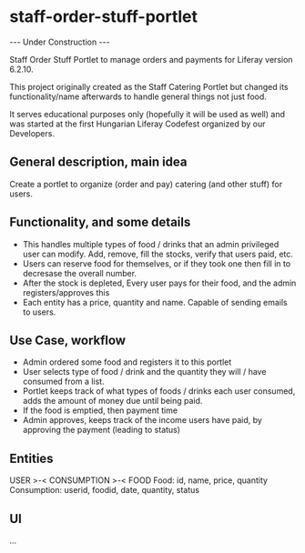 staff-order-stuff-portlet
=========================
--- Under Construction ---

Staff Order Stuff Portlet to manage orders and payments for Liferay version 6.2.10.

This project originally created as the Staff Catering Portlet but changed its functionality/name afterwards to handle general things not just food.

It serves educational purposes only (hopefully it will be used as well) and was started at the first Hungarian Liferay Codefest organized by our Developers.


## General description, main idea

Create a portlet to organize (order and pay) catering (and other stuff) for users. 


## Functionality, and some details

- This handles multiple types of food / drinks that an admin privileged user can modify. Add, remove, fill the stocks, verify that users paid, etc.
- Users can reserve food for themselves, or if they took one then fill in to decresase the overall number.
- After the stock is depleted, Every user pays for their food, and the admin registers/approves this
- Each entity has a price, quantity and name. Capable of sending emails to users.


## Use Case, workflow

- Admin ordered some food and registers it to this portlet
- User selects type of food / drink and the quantity they will / have consumed from a list.
- Portlet keeps track of what types of foods / drinks each user consumed, adds the amount of money due until being paid.
- If the food is emptied, then payment time
- Admin approves, keeps track of the income users have paid, by approving the payment (leading to status)


## Entities

USER >-< CONSUMPTION >-< FOOD
Food: id, name, price, quantity
Consumption: userid, foodid, date, quantity, status


## UI

...
